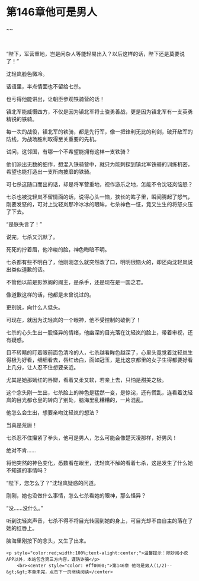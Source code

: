 # 第146章他可是男人
~~
    	    <p name="pagetop" href="javascript:void(0);" onclick="return false" style="line-height: 35px;padding: 10px;color: #333;"> </p><p>“陛下，军营重地，岂是闲杂人等能轻易出入？以后这样的话，陛下还是莫要说了！”</p><p>沈轻岚脸色微冷。</p><p>话语里，半点情面也不留给七杀。</p><p>也亏得他能讲出，让朝臣参观铁骑营的话！</p><p>镇北军能威慑四方，不仅是因为镇北军将士骁勇善战，更是因为镇北军有一支英勇精锐的铁骑。</p><p>每一次的战役，镇北军的铁骑，都是先行军，像一把锋利无比的利剑，破开敌军的防线，为战场胜利取得至关重要的先机。</p><p>试问，这邻国，有哪一个不希望能拥有这样一支铁骑？</p><p>他们派出无数的细作，想混入铁骑营中，就只为能刺探到镇北军铁骑的训练机密，希望也能打造出一支所向披靡的铁骑。</p><p>可七杀这随口而出的话，却是将军营重地，视作游乐之地，怎能不令沈轻岚恼怒？</p><p>七杀也被沈轻岚不留情面的话，说得心头一恼，狭长的眸子里，瞬间腾起了怒气，刚要发怒的，可对上沈轻岚那冷冰冰的眼眸，七杀神色一怔，竟又生生的将怒火压了下去。</p><p>“是朕失言了！”</p><p>说完，七杀又沉默了。</p><p>死死的拧着眉，他冷峻的脸，神色晦暗不明。</p><p>七杀都有些不明白了，他刚刚怎么就突然改了口，明明很恼火的，却还向沈轻岚说出类似道歉的话。</p><p>不管他以前是影煞阁的阁主，是杀手，还是现在是一国之君。</p><p>像道歉这样的话，他都是未曾说过的。</p><p>更别说，向什么人低头。</p><p>可现在，就因为沈轻岚的一个眼神，他不受控制的破例了！</p><p>七杀的心头生出一股怪异的情绪，他幽深的目光落在沈轻岚的脸上，带着审视，还有疑惑。</p><p>目不转睛的盯着眼前面色清冷的人，七杀越看眸色越深了，心里头竟觉着沈轻岚生得极为好看，细细看去，唇红齿白，面如冠玉，是比这京都里的女子生得都要好看上几分，让人忍不住想要亲近。</p><p>尤其是她那嫣红的唇瓣，看着又柔又软，若亲上去，只怕是甜美之极。</p><p>这个念头刚一生出，七杀脸上的神色是猛然一变，是惊诧，还有慌乱，连看着沈轻岚的目光都仓皇的转向了别处，脑海里乱糟糟的，一片混乱。</p><p>他怎么会生出，想要亲吻沈轻岚的想法？</p><p>当真是荒唐！</p><p>七杀忍不住攥紧了拳头，他可是男人，怎么可能会像楚天凌那样，好男风！</p><p>绝对不肯……</p><p>将他突然的神色变化，悉数看在眼里，沈轻岚不解的看着七杀，这是发生了什么她不知道的事情吗？</p><p>“陛下，您怎么了？”沈轻岚疑惑的问道。</p><p>刚刚，她也没做什么事情，怎么七杀看她的眼神，那么怪异？</p><p>“没……没什么。”</p><p>听到沈轻岚声音，七杀不得不将目光转回到她的身上，可目光却不由自主的落在了她的红唇上。</p><p>脑海里刚按下的念头，又生了出来。</p>
    	
   	<p style="color:red;width:100%;text-alight:center;">温馨提示：除妙阅小说APP以外，本站包含第三方内容，谨防诈骗</p>
    	<br><center style="color: #ff0000;">第146章 他可是男人(1/2)--&gt;&gt;本章未完，点击下一页继续阅读</center>
    	
